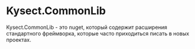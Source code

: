 # Kysect.CommonLib

Kysect.CommonLib - это nuget, который содержит расширения стандартного фреймворка, которые часто приходиться писать в новых проектах.
